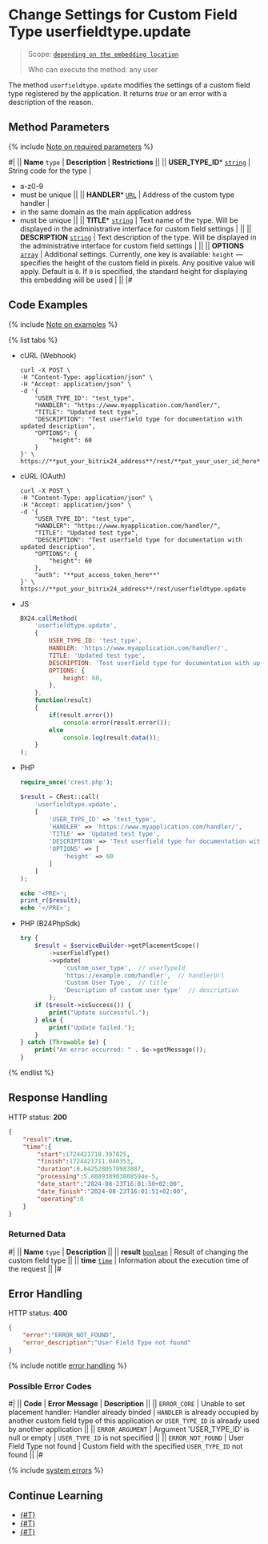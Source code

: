 # Change Settings for Custom Field Type userfieldtype.update

> Scope: [`depending on the embedding location`](../../scopes/permissions.md)
>
> Who can execute the method: any user

The method `userfieldtype.update` modifies the settings of a custom field type registered by the application. It returns _true_ or an error with a description of the reason.

## Method Parameters

{% include [Note on required parameters](../../../_includes/required.md) %}

#|
|| **Name**
`type` | **Description** | **Restrictions** ||
|| **USER_TYPE_ID***
[`string`](../../data-types.md) | String code for the type | 
- a-z0-9
- must be unique ||
|| **HANDLER***
[`URL`](../../data-types.md) | Address of the custom type handler | 
- in the same domain as the main application address
- must be unique ||
|| **TITLE***
[`string`](../../data-types.md) | Text name of the type. Will be displayed in the administrative interface for custom field settings | ||
|| **DESCRIPTION**
[`string`](../../data-types.md) | Text description of the type. Will be displayed in the administrative interface for custom field settings | ||
|| **OPTIONS**
[`array`](../../data-types.md) | Additional settings. Currently, one key is available: `height` — specifies the height of the custom field in pixels. Any positive value will apply.
Default is `0`. If `0` is specified, the standard height for displaying this embedding will be used | ||
|#

## Code Examples

{% include [Note on examples](../../../_includes/examples.md) %}

{% list tabs %}

- cURL (Webhook)

    ```curl
    curl -X POST \
    -H "Content-Type: application/json" \
    -H "Accept: application/json" \
    -d '{
        "USER_TYPE_ID": "test_type",
        "HANDLER": "https://www.myapplication.com/handler/",
        "TITLE": "Updated test type",
        "DESCRIPTION": "Test userfield type for documentation with updated description",
        "OPTIONS": {
            "height": 60
        }
    }' \
    https://**put_your_bitrix24_address**/rest/**put_your_user_id_here**/**put_your_webhook_here**/userfieldtype.update
    ```

- cURL (OAuth)

    ```curl
    curl -X POST \
    -H "Content-Type: application/json" \
    -H "Accept: application/json" \
    -d '{
        "USER_TYPE_ID": "test_type",
        "HANDLER": "https://www.myapplication.com/handler/",
        "TITLE": "Updated test type",
        "DESCRIPTION": "Test userfield type for documentation with updated description",
        "OPTIONS": {
            "height": 60
        },
        "auth": "**put_access_token_here**"
    }' \
    https://**put_your_bitrix24_address**/rest/userfieldtype.update
    ```

- JS

    ```js
    BX24.callMethod(
        'userfieldtype.update',
        {
            USER_TYPE_ID: 'test_type',
            HANDLER: 'https://www.myapplication.com/handler/',
            TITLE: 'Updated test type',
            DESCRIPTION: 'Test userfield type for documentation with updated description',
            OPTIONS: {
                height: 60,
            },
        },
        function(result)
        {
            if(result.error())
                console.error(result.error());
            else
                console.log(result.data());
        }
    );
    ```

- PHP

    ```php
    require_once('crest.php');

    $result = CRest::call(
        'userfieldtype.update',
        [
            'USER_TYPE_ID' => 'test_type',
            'HANDLER' => 'https://www.myapplication.com/handler/',
            'TITLE' => 'Updated test type',
            'DESCRIPTION' => 'Test userfield type for documentation with updated description',
            'OPTIONS' => [
                'height' => 60
            ]
        ]
    );

    echo '<PRE>';
    print_r($result);
    echo '</PRE>';
    ```

- PHP (B24PhpSdk)

    ```php        
    try {
        $result = $serviceBuilder->getPlacementScope()
            ->userFieldType()
            ->update(
                'custom_user_type',  // userTypeId
                'https://example.com/handler',  // handlerUrl
                'Custom User Type',  // title
                'Description of custom user type'  // description
            );
        if ($result->isSuccess()) {
            print("Update successful.");
        } else {
            print("Update failed.");
        }
    } catch (Throwable $e) {
        print("An error occurred: " . $e->getMessage());
    }
    ```

{% endlist %}

## Response Handling

HTTP status: **200**

```json
{
    "result":true,
    "time":{
        "start":1724421710.397825,
        "finish":1724421711.040353,
        "duration":0.6425280570983887,
        "processing":5.888938903808594e-5,
        "date_start":"2024-08-23T16:01:50+02:00",
        "date_finish":"2024-08-23T16:01:51+02:00",
        "operating":0
    }
}
```

### Returned Data

#|
|| **Name**
`type` | **Description** ||
|| **result**
[`boolean`](../../data-types.md) | Result of changing the custom field type ||
|| **time**
[`time`](../../data-types.md) | Information about the execution time of the request ||
|#

## Error Handling

HTTP status: **400**

```json
{
    "error":"ERROR_NOT_FOUND",
    "error_description":"User Field Type not found"
}
```

{% include notitle [error handling](../../../_includes/error-info.md) %} 

### Possible Error Codes

#|
|| **Code** | **Error Message** | **Description** ||
|| `ERROR_CORE` | Unable to set placement handler: Handler already binded | `HANDLER` is already occupied by another custom field type of this application or `USER_TYPE_ID` is already used by another application ||
|| `ERROR_ARGUMENT` | Argument 'USER_TYPE_ID' is null or empty | `USER_TYPE_ID` is not specified ||
|| `ERROR_NOT_FOUND` | User Field Type not found | Custom field with the specified `USER_TYPE_ID` not found ||
|#

{% include [system errors](../../../_includes/system-errors.md) %}

## Continue Learning

- [{#T}](./userfieldtype-add.md)
- [{#T}](./userfieldtype-list.md)
- [{#T}](./userfieldtype-delete.md)